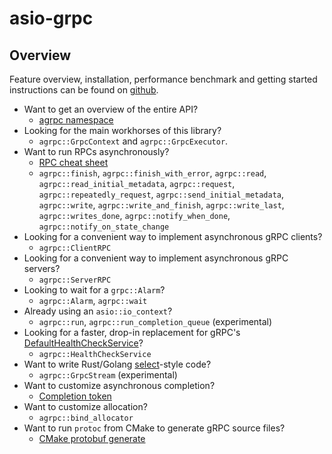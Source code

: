 # asio-grpc

## Overview

Feature overview, installation, performance benchmark and getting started instructions can be found on [github](https://github.com/Tradias/asio-grpc).

* Want to get an overview of the entire API?
    * [agrpc namespace](namespaceagrpc.html)
* Looking for the main workhorses of this library?
    * `agrpc::GrpcContext` and `agrpc::GrpcExecutor`.
* Want to run RPCs asynchronously?
    * [RPC cheat sheet](md_doc_rpc_cheat_sheet.html)
    * `agrpc::finish`, `agrpc::finish_with_error`, `agrpc::read`, `agrpc::read_initial_metadata`, `agrpc::request`, `agrpc::repeatedly_request`, `agrpc::send_initial_metadata`, `agrpc::write`, `agrpc::write_and_finish`, `agrpc::write_last`, `agrpc::writes_done`, `agrpc::notify_when_done`, `agrpc::notify_on_state_change`
* Looking for a convenient way to implement asynchronous gRPC clients?
    * `agrpc::ClientRPC`
* Looking for a convenient way to implement asynchronous gRPC servers?
    * `agrpc::ServerRPC`
* Looking to wait for a `grpc::Alarm`?
    * `agrpc::Alarm`, `agrpc::wait`
* Already using an `asio::io_context`?
    * `agrpc::run`, `agrpc::run_completion_queue` (experimental)
* Looking for a faster, drop-in replacement for gRPC's [DefaultHealthCheckService](https://github.com/grpc/grpc/blob/v1.50.1/src/cpp/server/health/default_health_check_service.h)?
    * `agrpc::HealthCheckService`
* Want to write Rust/Golang [select](https://go.dev/ref/spec#Select_statements)-style code?
    * `agrpc::GrpcStream` (experimental)
* Want to customize asynchronous completion?
    * [Completion token](md_doc_completion_token.html)
* Want to customize allocation?
    * `agrpc::bind_allocator`
* Want to run `protoc` from CMake to generate gRPC source files?
    * [CMake protobuf generate](md_doc_cmake_protobuf_generate.html)
